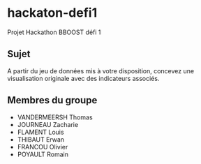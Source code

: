 # hackaton-defi1
Projet Hackathon BBOOST défi 1

## Sujet
A partir du jeu de données mis à votre disposition, concevez une visualisation originale avec des indicateurs associés.

## Membres du groupe
- VANDERMEERSH Thomas
- JOURNEAU Zacharie
- FLAMENT Louis
- THIBAUT Erwan
- FRANCOU Olivier
- POYAULT Romain

